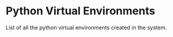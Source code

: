 # Python Virtual Environments

List of all the python virtual environments created in the system.


